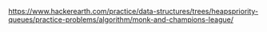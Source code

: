 https://www.hackerearth.com/practice/data-structures/trees/heapspriority-queues/practice-problems/algorithm/monk-and-champions-league/
